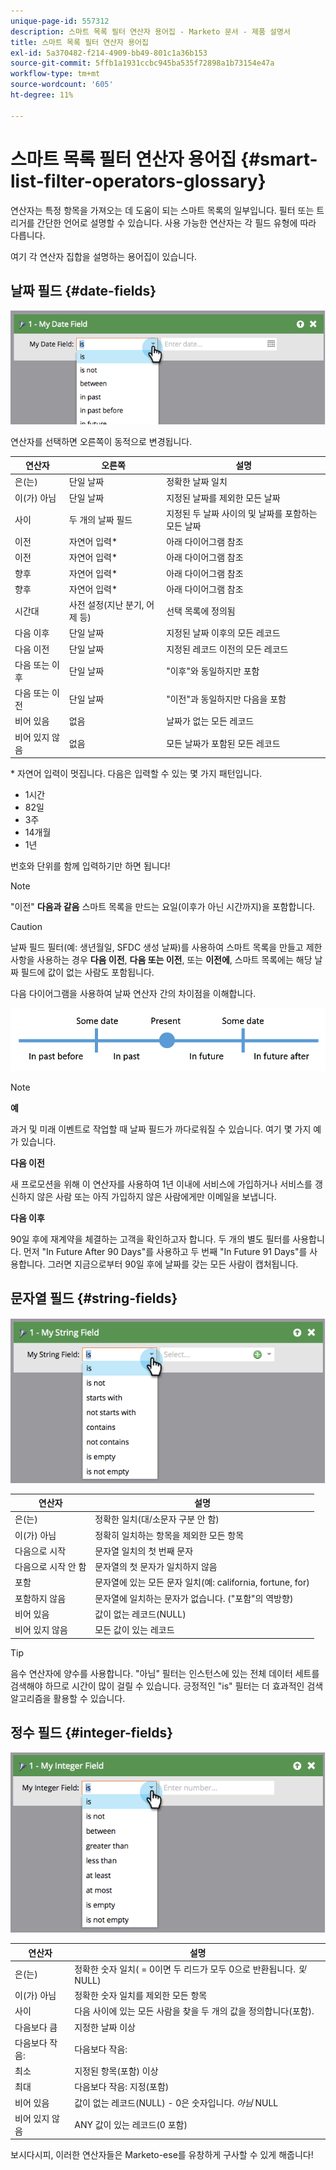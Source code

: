 ```yaml
---
unique-page-id: 557312
description: 스마트 목록 필터 연산자 용어집 - Marketo 문서 - 제품 설명서
title: 스마트 목록 필터 연산자 용어집
exl-id: 5a370482-f214-4909-bb49-801c1a36b153
source-git-commit: 5ffb1a1931ccbc945ba535f72898a1b73154e47a
workflow-type: tm+mt
source-wordcount: '605'
ht-degree: 11%

---
```


# 스마트 목록 필터 연산자 용어집 {#smart-list-filter-operators-glossary}

연산자는 특정 항목을 가져오는 데 도움이 되는 스마트 목록의 일부입니다. 필터 또는 트리거를 간단한 언어로 설명할 수 있습니다. 사용 가능한 연산자는 각 필드 유형에 따라 다릅니다.

여기 각 연산자 집합을 설명하는 용어집이 있습니다.

## 날짜 필드 {#date-fields}

![](assets/image2014-9-10-17-3a15-3a47.png)

연산자를 선택하면 오른쪽이 동적으로 변경됩니다.

| 연산자 | 오른쪽 | 설명 |
|---|---|---|
| 은(는) | 단일 날짜 | 정확한 날짜 일치 |
| 이(가) 아님 | 단일 날짜 | 지정된 날짜를 제외한 모든 날짜 |
| 사이 | 두 개의 날짜 필드 | 지정된 두 날짜 사이의 및 날짜를 포함하는 모든 날짜 |
| 이전 | 자연어 입력&#42; | 아래 다이어그램 참조 |
| 이전 | 자연어 입력&#42; | 아래 다이어그램 참조 |
| 향후 | 자연어 입력&#42; | 아래 다이어그램 참조 |
| 향후 | 자연어 입력&#42; | 아래 다이어그램 참조 |
| 시간대 | 사전 설정(지난 분기, 어제 등) | 선택 목록에 정의됨 |
| 다음 이후 | 단일 날짜 | 지정된 날짜 이후의 모든 레코드 |
| 다음 이전 | 단일 날짜 | 지정된 레코드 이전의 모든 레코드 |
| 다음 또는 이후 | 단일 날짜 | &quot;이후&quot;와 동일하지만 포함 |
| 다음 또는 이전 | 단일 날짜 | &quot;이전&quot;과 동일하지만 다음을 포함 |
| 비어 있음 | 없음 | 날짜가 없는 모든 레코드 |
| 비어 있지 않음 | 없음 | 모든 날짜가 포함된 모든 레코드 |

&#42; 자연어 입력이 멋집니다. 다음은 입력할 수 있는 몇 가지 패턴입니다.

* 1시간
* 82일
* 3주
* 14개월
* 1년

번호와 단위를 함께 입력하기만 하면 됩니다!

>[!NOTE]
>
>&quot;이전&quot; **다음과 같음** 스마트 목록을 만드는 요일(이후가 아닌 시간까지)을 포함합니다.

>[!CAUTION]
>
>날짜 필드 필터(예: 생년월일, SFDC 생성 날짜)를 사용하여 스마트 목록을 만들고 제한 사항을 사용하는 경우 **다음 이전**, **다음 또는 이전**, 또는 **이전에**, 스마트 목록에는 해당 날짜 필드에 값이 없는 사람도 포함됩니다.

다음 다이어그램을 사용하여 날짜 연산자 간의 차이점을 이해합니다.

![](assets/image2014-9-10-17-3a15-3a58.png)

>[!NOTE]
>
>**예**
>
>과거 및 미래 이벤트로 작업할 때 날짜 필드가 까다로워질 수 있습니다. 여기 몇 가지 예가 있습니다.
>
>**다음 이전**
>
>새 프로모션을 위해 이 연산자를 사용하여 1년 이내에 서비스에 가입하거나 서비스를 갱신하지 않은 사람 또는 아직 가입하지 않은 사람에게만 이메일을 보냅니다.
>
>**다음 이후**
>
>90일 후에 재계약을 체결하는 고객을 확인하고자 합니다. 두 개의 별도 필터를 사용합니다. 먼저 &quot;In Future After 90 Days&quot;를 사용하고 두 번째 &quot;In Future 91 Days&quot;를 사용합니다. 그러면 지금으로부터 90일 후에 날짜를 갖는 모든 사람이 캡처됩니다.

## 문자열 필드 {#string-fields}

![](assets/image2014-9-10-17-3a16-3a6.png)

| 연산자 | 설명 |
|---|---|
| 은(는) | 정확한 일치(대/소문자 구분 안 함) |
| 이(가) 아님 | 정확히 일치하는 항목을 제외한 모든 항목 |
| 다음으로 시작 | 문자열 일치의 첫 번째 문자 |
| 다음으로 시작 안 함 | 문자열의 첫 문자가 일치하지 않음 |
| 포함 | 문자열에 있는 모든 문자 일치(예: california, fortune, for) |
| 포함하지 않음 | 문자열에 일치하는 문자가 없습니다. (&quot;포함&quot;의 역방향) |
| 비어 있음 | 값이 없는 레코드(NULL) |
| 비어 있지 않음 | 모든 값이 있는 레코드 |

>[!TIP]
>
>음수 연산자에 양수를 사용합니다. &quot;아님&quot; 필터는 인스턴스에 있는 전체 데이터 세트를 검색해야 하므로 시간이 많이 걸릴 수 있습니다. 긍정적인 &quot;is&quot; 필터는 더 효과적인 검색 알고리즘을 활용할 수 있습니다.

## 정수 필드 {#integer-fields}

![](assets/image2014-9-10-17-3a16-3a14.png)

<table> 
 <thead> 
  <tr> 
   <th colspan="1" rowspan="1">연산자</th> 
   <th colspan="1" rowspan="1">설명</th> 
  </tr> 
 </thead> 
 <tbody> 
  <tr> 
   <td colspan="1" rowspan="1">은(는)</td> 
   <td colspan="1" rowspan="1">정확한 숫자 일치( = 0이면 두 리드가 모두 0으로 반환됩니다. <em>및</em> NULL)</td> 
  </tr> 
  <tr> 
   <td colspan="1" rowspan="1">이(가) 아님</td> 
   <td colspan="1" rowspan="1">정확한 숫자 일치를 제외한 모든 항목</td> 
  </tr> 
  <tr> 
   <td colspan="1" rowspan="1">사이</td> 
   <td colspan="1" rowspan="1">다음 사이에 있는 모든 사람을 찾을 두 개의 값을 정의합니다(포함).</td> 
  </tr> 
  <tr> 
   <td colspan="1" rowspan="1">다음보다 큼</td> 
   <td colspan="1" rowspan="1">지정한 날짜 이상</td> 
  </tr> 
  <tr> 
   <td colspan="1" rowspan="1">다음보다 작음:</td> 
   <td colspan="1" rowspan="1">다음보다 작음:</td> 
  </tr> 
  <tr> 
   <td colspan="1" rowspan="1">최소</td> 
   <td colspan="1" rowspan="1">지정된 항목(포함) 이상</td> 
  </tr> 
  <tr> 
   <td colspan="1" rowspan="1">최대</td> 
   <td colspan="1" rowspan="1">다음보다 작음: 지정(포함)</td> 
  </tr> 
  <tr> 
   <td colspan="1" rowspan="1">비어 있음</td> 
   <td colspan="1" rowspan="1">값이 없는 레코드(NULL) - 0은 숫자입니다. <em>아님</em> NULL</td> 
  </tr> 
  <tr> 
   <td colspan="1" rowspan="1">비어 있지 않음</td> 
   <td colspan="1" rowspan="1">ANY 값이 있는 레코드(0 포함)</td> 
  </tr> 
 </tbody> 
</table>

보시다시피, 이러한 연산자들은 Marketo-ese를 유창하게 구사할 수 있게 해줍니다!
